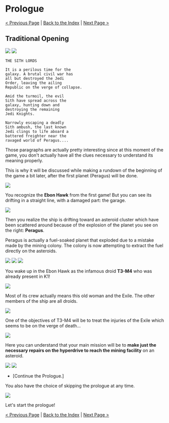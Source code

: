 # Prologue

[< Previous Page](../00_Misc/010_CharacterCreation.md) |
[Back to the Index](../index.md) |
[Next Page >](02_Prologue.md)

## Traditional Opening

![](../../resources/images/screenshots/vlcsnap-2021-02-04-12h12m00s466.png)
![](../../resources/images/screenshots/vlcsnap-2021-02-04-12h12m14s867.png)

```text
THE SITH LORDS

It is a perilous time for the
galaxy. A brutal civil war has
all but destroyed the Jedi
Order, leaving the ailing
Republic on the verge of collapse.

Amid the turmoil, the evil
Sith have spread across the
galaxy, hunting down and
destroying the remaining
Jedi Knights.

Narrowly escaping a deadly
Sith ambush, the last known
Jedi clings to life aboard a
battered freighter near the
ravaged world of Peragus....
```

Those paragraphs are actually pretty interesting since at this moment of the game,
you don't actually have all the clues necessary to understand its meaning properly.
 
This is why it will be discussed while making a rundown of the beginning of the game a bit later,
after the first planet (Peragus) will be done.

![](../../resources/images/screenshots/PerMov01.mp4.00_01_37_20.Still003.png)

You recognize the **Ebon Hawk** from the first game! But you can see its drifting in a straight line, 
with a damaged part: the garage.


![](../../resources/images/screenshots/PerMov01.mp4.00_01_39_11.Still005.png)

Then you realize the ship is drifting toward an asteroid cluster which have been scattered
around because of the explosion of the planet you see on the right: **Peragus**.

Peragus is actually a fuel-soaked planet that exploded due to a mistake made by the mining
colony. The colony is now attempting to extract the fuel directly on the asteroids.

![](../../resources/images/screenshots/2021-01-02_21-16-36.png)
![](../../resources/images/screenshots/2021-01-02_21-16-47.png)
![](../../resources/images/screenshots/2021-01-02_21-16-57.png)

You wake up in the Ebon Hawk as the infamous droid **T3-M4** who was already present in K1!

![](../../resources/images/screenshots/2021-01-02_21-17-00.png)

Most of its crew actually means this old woman and the Exile. The other members of the ship
are all droids.

![](../../resources/images/screenshots/2021-01-02_21-17-09.png)

One of the objectives of T3-M4 will be to treat the injuries of the Exile which seems to be
on the verge of death...

![](../../resources/images/screenshots/2021-01-02_21-17-16.png)

Here you can understand that your main mission will be to **make just the necessary repairs
on the hyperdrive to reach the mining facility** on an asteroid.

![](../../resources/images/screenshots/2021-01-02_21-17-29.png)
![](../../resources/images/screenshots/2021-01-02_21-17-39.png)

- [Continue the Prologue.]

You also have the choice of skipping the prologue at any time.

![](../../resources/images/screenshots/2021-01-02_21-17-46.png)

Let's start the prologue!

[< Previous Page](../00_Misc/010_CharacterCreation.md) |
[Back to the Index](../index.md) |
[Next Page >](02_Prologue.md)

